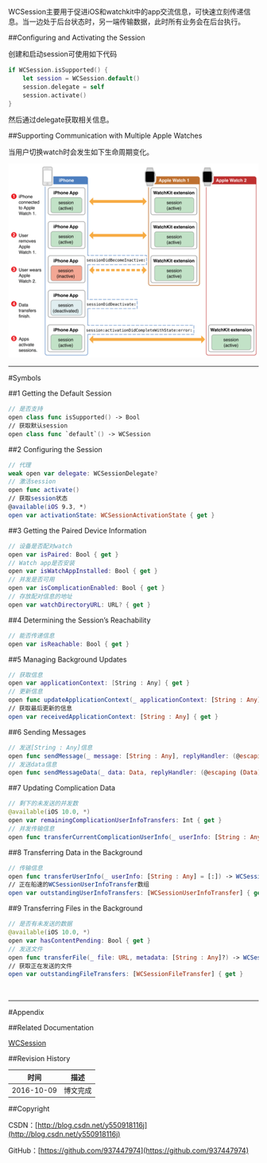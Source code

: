 WCSession主要用于促进iOS和watchkit中的app交流信息，可快速立刻传递信息。当一边处于后台状态时，另一端传输数据，此时所有业务会在后台执行。

##Configuring and Activating the Session

创建和启动session可使用如下代码

```swift
if WCSession.isSupported() {
    let session = WCSession.default()
    session.delegate = self
    session.activate()
}
```

然后通过delegate获取相关信息。

##Supporting Communication with Multiple Apple Watches

当用户切换watch时会发生如下生命周期变化。

![](https://raw.githubusercontent.com/937447974/Blog/master/Resources/2016100901.png)

------

#Symbols

##1 Getting the Default Session

```swift
// 是否支持
open class func isSupported() -> Bool
// 获取默认session
open class func `default`() -> WCSession
```

##2 Configuring the Session

```swift
// 代理
weak open var delegate: WCSessionDelegate?
// 激活session
open func activate()
// 获取session状态
@available(iOS 9.3, *)
open var activationState: WCSessionActivationState { get }
```

##3 Getting the Paired Device Information


```swift
// 设备是否配对watch
open var isPaired: Bool { get }
// Watch app是否安装
open var isWatchAppInstalled: Bool { get }
// 并发是否可用
open var isComplicationEnabled: Bool { get }
// 存放配对信息的地址
open var watchDirectoryURL: URL? { get }
```

##4 Determining the Session’s Reachability

```swift
// 能否传递信息
open var isReachable: Bool { get }
```

##5 Managing Background Updates

```swift
// 获取信息
open var applicationContext: [String : Any] { get }
// 更新信息
open func updateApplicationContext(_ applicationContext: [String : Any]) throws
// 获取最后更新的信息
open var receivedApplicationContext: [String : Any] { get }
```

##6 Sending Messages

```swift
// 发送[String : Any]信息
open func sendMessage(_ message: [String : Any], replyHandler: (@escaping ([String : Any]) -> Swift.Void)?, errorHandler: (@escaping (Error) -> Swift.Void)? = nil)
// 发送data信息
open func sendMessageData(_ data: Data, replyHandler: (@escaping (Data) -> Swift.Void)?, errorHandler: (@escaping (Error) -> Swift.Void)? = nil)
```

##7 Updating Complication Data

```swift
// 剩下的未发送的并发数
@available(iOS 10.0, *)
open var remainingComplicationUserInfoTransfers: Int { get }
// 并发传输信息
open func transferCurrentComplicationUserInfo(_ userInfo: [String : Any] = [:]) -> WCSessionUserInfoTransfer
```

##8 Transferring Data in the Background

```swift
// 传输信息
open func transferUserInfo(_ userInfo: [String : Any] = [:]) -> WCSessionUserInfoTransfer
// 正在船速的WCSessionUserInfoTransfer数组
open var outstandingUserInfoTransfers: [WCSessionUserInfoTransfer] { get }
```

##9 Transferring Files in the Background

```swift
// 是否有未发送的数据
@available(iOS 10.0, *)
open var hasContentPending: Bool { get }
// 发送文件
open func transferFile(_ file: URL, metadata: [String : Any]?) -> WCSessionFileTransfer
// 获取正在发送的文件
open var outstandingFileTransfers: [WCSessionFileTransfer] { get }
```

&#160;

----------

#Appendix

##Related Documentation

[WCSession](https://developer.apple.com/reference/watchconnectivity/wcsession)

##Revision History

| 时间 | 描述 |
| ---- | ---- |
| 2016-10-09 | 博文完成 |

##Copyright

CSDN：[http://blog.csdn.net/y550918116j](http://blog.csdn.net/y550918116j)

GitHub：[https://github.com/937447974](https://github.com/937447974)